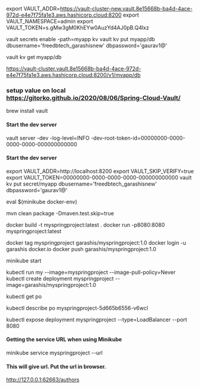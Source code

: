 export VAULT_ADDR=https://vault-cluster-new.vault.8e15668b-ba4d-4ace-972d-e4e7f75fa1e3.aws.hashicorp.cloud:8200
export VAULT_NAMESPACE=admin
export VAULT_TOKEN=s.gMw3gM0KhEYw0AuzYd4AJ0pB.Q4lxz

vault secrets enable -path=myapp kv
vault kv put myapp/db dbusername='freedbtech_garashisnew' dbpassword='gaurav1@'

vault kv get myapp/db

https://vault-cluster.vault.8e15668b-ba4d-4ace-972d-e4e7f75fa1e3.aws.hashicorp.cloud:8200/v1/myapp/db

### setup value on local https://gitorko.github.io/2020/08/06/Spring-Cloud-Vault/
brew install vault

#### Start the dev server
vault server -dev -log-level=INFO -dev-root-token-id=00000000-0000-0000-0000-000000000000

#### Start the dev server
export VAULT_ADDR=http://localhost:8200
export VAULT_SKIP_VERIFY=true
export VAULT_TOKEN=00000000-0000-0000-0000-000000000000
vault kv put secret/myapp dbusername='freedbtech_garashisnew' dbpassword='gaurav1@'

eval $(minikube docker-env)

mvn clean package -Dmaven.test.skip=true

docker build -t myspringproject:latest .
docker run -p8080:8080 myspringproject:latest

docker tag myspringproject garashis/myspringproject:1.0
docker login -u garashis docker.io
docker push garashis/myspringproject:1.0

minikube start

kubectl run my --image=myspringproject --image-pull-policy=Never
kubectl create deployment myspringproject --image=garashis/myspringproject:1.0

kubectl get po

kubectl describe po myspringproject-5d665b6556-v6wcl 

kubectl expose deployment myspringproject --type=LoadBalancer --port 8080

#### Getting the service URL when using Minikube
minikube service myspringproject --url

#### This will give url. Put the url in browser.
http://127.0.0.1:62663/authors
